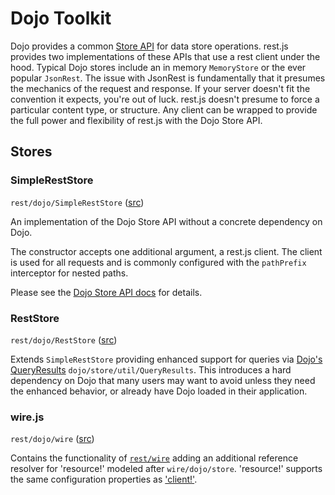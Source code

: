 # Dojo Toolkit

Dojo provides a common [Store API](http://dojotoolkit.org/reference-guide/1.8/dojo/store.html) for data store operations. rest.js provides two implementations of these APIs that use a rest client under the hood. Typical Dojo stores include an in memory `MemoryStore` or the ever popular `JsonRest`. The issue with JsonRest is fundamentally that it presumes the mechanics of the request and response. If your server doesn't fit the convention it expects, you're out of luck. rest.js doesn't presume to force a particular content type, or structure.  Any client can be wrapped to provide the full power and flexibility of rest.js with the Dojo Store API.


<a name="dojo-stores"></a>
## Stores


<a name="module-rest/dojo/SimpleRestStore"></a>
### SimpleRestStore

`rest/dojo/SimpleRestStore` ([src](../dojo/SimpleRestStore.js))

An implementation of the Dojo Store API without a concrete dependency on Dojo.

The constructor accepts one additional argument, a rest.js client. The client is used for all requests and is commonly configured with the `pathPrefix` interceptor for nested paths.

Please see the [Dojo Store API docs](http://dojotoolkit.org/reference-guide/1.8/dojo/store.html) for details.


<a name="module-rest/dojo/RestStore"></a>
### RestStore

`rest/dojo/RestStore` ([src](../dojo/RestStore.js))

Extends `SimpleRestStore` providing enhanced support for queries via [Dojo's QueryResults](http://dojotoolkit.org/reference-guide/1.8/dojo/store/util/QueryResults.html#dojo-store-util-queryresults) `dojo/store/util/QueryResults`. This introduces a hard dependency on Dojo that many users may want to avoid unless they need the enhanced behavior, or already have Dojo loaded in their application.


<a name="module-rest/dojo/wire"></a>
### wire.js

`rest/dojo/wire` ([src](../dojo/wire.js))

Contains the functionality of [`rest/wire`](wire.md) adding an additional reference resolver for 'resource!' modeled after `wire/dojo/store`.  'resource!' supports the same configuration properties as ['client!'](wire.md#wire-client-resolver).
